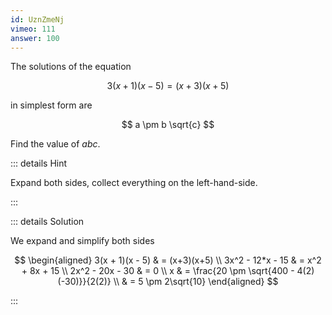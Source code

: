 ```yaml
---
id: UznZmeNj
vimeo: 111
answer: 100
---
```


The solutions of the equation

$$
3(x + 1)(x - 5) = (x+3)(x+5)
$$

in simplest form are

$$
a \pm b \sqrt{c}
$$

Find the value of $abc$.

<AnswerInput :answer="$frontmatter.answer" />

::: details Hint

Expand both sides, collect everything on the left-hand-side.

:::

::: details Solution

We expand and simplify both sides

$$
\begin{aligned}
3(x + 1)(x - 5) & = (x+3)(x+5) \\
3x^2 - 12*x - 15 & = x^2 + 8x + 15 \\
2x^2 - 20x - 30 & = 0 \\
x & = \frac{20 \pm \sqrt{400 - 4(2)(-30)}}{2(2)} \\
& = 5 \pm 2\sqrt{10}
\end{aligned}
$$

:::
